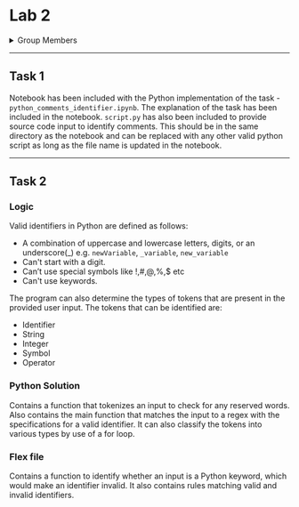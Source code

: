# Lab 2

<details>
  <summary>Group Members</summary>

- 134338
- 136047
- 129277
- 135114
- 136809
- 134022
- 135012
- 134469
</details>

---

## Task 1

Notebook has been included with the Python implementation of the task - `python_comments_identifier.ipynb`. The explanation of the task has been included in the notebook.
`script.py` has also been included to provide source code input to identify comments. This should be in the same directory as the notebook and can be replaced with any other valid python script as long as the file name is updated in the notebook.

---

## Task 2

### Logic

Valid identifiers in Python are defined as follows:

- A combination of uppercase and lowercase letters, digits, or an underscore(\_) e.g. `newVariable`, `_variable`, `new_variable`
- Can't start with a digit.
- Can’t use special symbols like !,#,@,%,$ etc
- Can't use keywords.

The program can also determine the types of tokens that are present in the provided user input. The tokens that can be identified are:
- Identifier
- String
- Integer
- Symbol
- Operator

### Python Solution

Contains a function that tokenizes an input to check for any reserved words. Also contains the main function that matches the input to a regex with the specifications for a valid identifier. It can also classify the tokens into various types by use of a for loop. 

### Flex file

Contains a function to identify whether an input is a Python keyword, which would make an identifier invalid. It also contains rules matching valid and invalid identifiers.
